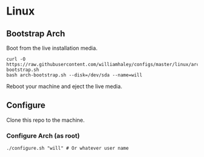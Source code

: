 # Linux

## Bootstrap Arch

Boot from the live installation media.

```
curl -O https://raw.githubusercontent.com/williamhaley/configs/master/linux/arch-bootstrap.sh
bash arch-bootstrap.sh --disk=/dev/sda --name=will
```

Reboot your machine and eject the live media.

## Configure

Clone this repo to the machine.

### Configure Arch (as root)

```
./configure.sh "will" # Or whatever user name
```
